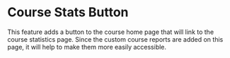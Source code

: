 # Course Stats Button

This feature adds a button to the course home page that will link to the course statistics page. Since the custom course reports are added on this page, it will help to make them more easily accessible.